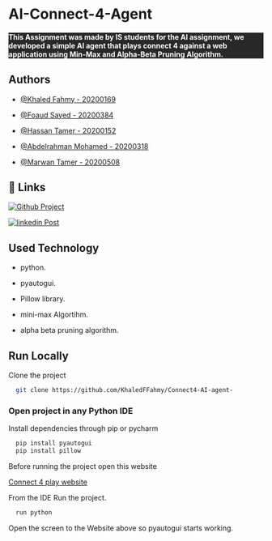 # AI-Connect-4-Agent 

<h4 style="background-color: #282828; color: white;">This Assignment was made by IS students for the AI assignment, we developed a simple AI agent that plays connect 4 against a web application using Min-Max and Alpha-Beta Pruning Algorithm.</h4>

    

## Authors

- [@Khaled Fahmy - 20200169](https://github.com/KhaledFFahmy)

- [@Foaud Sayed - 20200384](https://www.linkedin.com/in/fouadsayed2001fouad24sayed01)

- [@Hassan Tamer - 20200152](https://www.linkedin.com/in/hassan-tamer-a9b7a6251)

- [@Abdelrahman Mohamed - 20200318](https://github.com/Elsha3er117)

- [@Marwan Tamer - 20200508](https://github.com/thetimelord777)


## 🔗 Links
[![Github Project](https://img.shields.io/badge/GitHub-Watch-brightgreen)](https://github.com/KhaledFFahmy/Connect4-AI-agent-)

[![linkedin Post](https://img.shields.io/badge/linkedin-0A66C2?style=for-the-badge&logo=linkedin&logoColor=white)](https://www.linkedin.com/)




## Used Technology

- python.

- pyautogui.


- Pillow library.

- mini-max Algortihm.

- alpha beta pruning algorithm.


## Run Locally

Clone the project

```bash
  git clone https://github.com/KhaledFFahmy/Connect4-AI-agent-
```

### Open project in any Python IDE 

Install dependencies through pip or pycharm

```bash
  pip install pyautogui
  pip install pillow
```

Before running the project open this website

[Connect 4 play website](http://kevinshannon.com/connect4/)


From the IDE Run the project.

```bash
  run python 
```

Open the screen to the Website above so pyautogui starts working.




